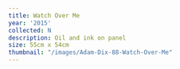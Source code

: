 ```yaml
---
title: Watch Over Me
year: '2015'
collected: N
description: Oil and ink on panel
size: 55cm x 54cm
thumbnail: "/images/Adam-Dix-88-Watch-Over-Me"
---
```

